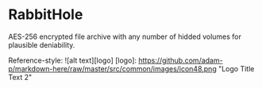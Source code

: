 # RabbitHole
AES-256 encrypted file archive with any number of hidded volumes for plausible deniability. 

Reference-style: 
![alt text][logo]
[logo]: https://github.com/adam-p/markdown-here/raw/master/src/common/images/icon48.png "Logo Title Text 2"

